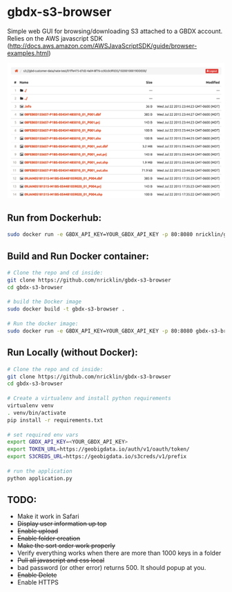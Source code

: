 # gbdx-s3-browser
Simple web GUI for browsing/downloading S3 attached to a GBDX account.  Relies on the AWS javascript SDK (http://docs.aws.amazon.com/AWSJavaScriptSDK/guide/browser-examples.html)

![Screenshot](example.png?raw=true "Screenshot")

Run from Dockerhub:
--------
```bash
sudo docker run -e GBDX_API_KEY=YOUR_GBDX_API_KEY -p 80:8080 nricklin/gbdx-s3-browser
```

Build and Run Docker container:
-------
```bash
# Clone the repo and cd inside:
git clone https://github.com/nricklin/gbdx-s3-browser
cd gbdx-s3-browser

# build the Docker image
sudo docker build -t gbdx-s3-browser .

# Run the docker image:
sudo docker run -e GBDX_API_KEY=YOUR_GBDX_API_KEY -p 80:8080 gbdx-s3-browser
```

Run Locally (without Docker):
--------
```bash
# Clone the repo and cd inside:
git clone https://github.com/nricklin/gbdx-s3-browser
cd gbdx-s3-browser

# Create a virtualenv and install python requirements
virtualenv venv
. venv/bin/activate
pip install -r requirements.txt

# set required env vars
export GBDX_API_KEY=<YOUR_GBDX_API_KEY>
export TOKEN_URL=https://geobigdata.io/auth/v1/oauth/token/
export S3CREDS_URL=https://geobigdata.io/s3creds/v1/prefix

# run the application
python application.py
```

TODO:
----
- Make it work in Safari
- ~~Display user information up top~~
- ~~Enable upload~~
- ~~Enable folder creation~~
- ~~Make the sort order work properly~~
- Verify everything works when there are more than 1000 keys in a folder
- ~~Pull all javascript and css local~~
- bad password (or other error) returns 500.   It should popup at you.
- ~~Enable Delete~~
- Enable HTTPS
